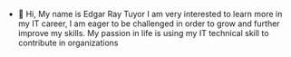 - 👋 Hi, My name is Edgar Ray Tuyor
I am very interested to learn more in my IT career, I am eager to be challenged in order to grow and further improve my skills. 
My passion in life is using my IT technical skill to contribute in organizations



<!---
edray28/edray28 is a ✨ special ✨ repository because its `README.md` (this file) appears on your GitHub profile.
You can click the Preview link to take a look at your changes.
--->
